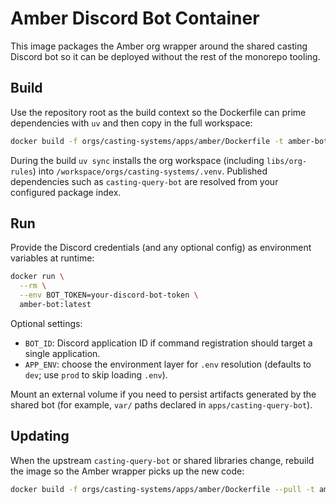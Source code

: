 # Amber Discord Bot Container

This image packages the Amber org wrapper around the shared casting Discord bot so it can be deployed without the rest of the monorepo tooling.

## Build

Use the repository root as the build context so the Dockerfile can prime dependencies with `uv` and then copy in the full workspace:

```bash
docker build -f orgs/casting-systems/apps/amber/Dockerfile -t amber-bot:latest .
```

During the build `uv sync` installs the org workspace (including `libs/org-rules`) into `/workspace/orgs/casting-systems/.venv`. Published dependencies such as `casting-query-bot` are resolved from your configured package index.

## Run

Provide the Discord credentials (and any optional config) as environment variables at runtime:

```bash
docker run \
  --rm \
  --env BOT_TOKEN=your-discord-bot-token \
  amber-bot:latest
```

Optional settings:

- `BOT_ID`: Discord application ID if command registration should target a single application.
- `APP_ENV`: choose the environment layer for `.env` resolution (defaults to `dev`; use `prod` to skip loading `.env`).

Mount an external volume if you need to persist artifacts generated by the shared bot (for example, `var/` paths declared in `apps/casting-query-bot`).

## Updating

When the upstream `casting-query-bot` or shared libraries change, rebuild the image so the Amber wrapper picks up the new code:

```bash
docker build -f orgs/casting-systems/apps/amber/Dockerfile --pull -t amber-bot:latest .
```
